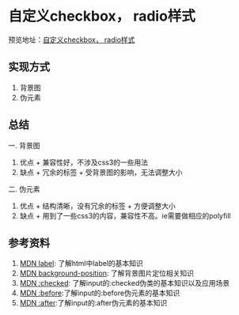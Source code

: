 # 自定义checkbox， radio样式
预览地址：[自定义checkbox， radio样式](http://www.klhut.com/exercisesOfIfe/exercises/detail_id_23/index.html)

## 实现方式
1. 背景图
2. 伪元素

## 总结
一. 背景图
  1. 优点
    + 兼容性好，不涉及css3的一些用法
  2.  缺点
    + 冗余的标签
    + 受背景图的影响，无法调整大小

二. 伪元素
  1. 优点
    + 结构清晰，没有冗余的标签
    + 方便调整大小
  2. 缺点
    + 用到了一些css3的内容，兼容性不高。ie需要做相应的polyfill

## 参考资料
1. [MDN label](https://developer.mozilla.org/en-US/docs/Web/HTML/Element/label): 了解html中label的基本知识
2. [MDN background-position](https://developer.mozilla.org/en-US/docs/Web/CSS/background-position): 了解背景图片定位相关知识
3. [MDN :checked](https://developer.mozilla.org/en-US/docs/Web/CSS/:checked): 了解input的:checked伪类的基本知识以及应用场景
4. [MDN :before](https://developer.mozilla.org/en-US/docs/Web/CSS/::before):了解input的:before伪元素的基本知识
5. [MDN :after](https://developer.mozilla.org/en-US/docs/Web/CSS/::after):了解input的:after伪元素的基本知识
